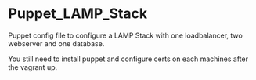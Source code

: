 # Puppet_LAMP_Stack
Puppet config file to configure a LAMP Stack with one loadbalancer, two webserver and one database.

You still need to install puppet and configure certs on each machines after the vagrant up.
